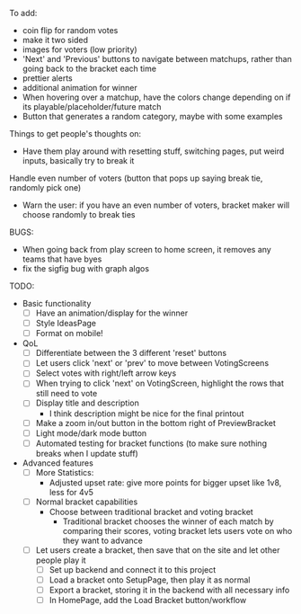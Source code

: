 
To add:
- coin flip for random votes
- make it two sided
- images for voters (low priority)
- 'Next' and 'Previous' buttons to navigate between matchups, rather than going back to the bracket each time
- prettier alerts
- additional animation for winner
- When hovering over a matchup, have the colors change depending on if its playable/placeholder/future match
- Button that generates a random category, maybe with some examples


Things to get people's thoughts on:
- Have them play around with resetting stuff, switching pages, put weird inputs, basically try to break it

Handle even number of voters (button that pops up saying break tie, randomly pick one)
- Warn the user: if you have an even number of voters, bracket maker will choose randomly to break ties


BUGS:
- When going back from play screen to home screen, it removes any teams that have byes
- fix the sigfig bug with graph algos

TODO:
- Basic functionality
  - [ ] Have an animation/display for the winner
  - [ ] Style IdeasPage
  - [ ] Format on mobile!
- QoL
  - [ ] Differentiate between the 3 different 'reset' buttons
  - [ ] Let users click 'next' or 'prev' to move between VotingScreens
  - [ ] Select votes with right/left arrow keys
  - [ ] When trying to click 'next' on VotingScreen, highlight the rows that still need to vote
  - [ ] Display title and description
    - I think description might be nice for the final printout
  - [ ] Make a zoom in/out button in the bottom right of PreviewBracket
  - [ ] Light mode/dark mode button 
  - [ ] Automated testing for bracket functions (to make sure nothing breaks when I update stuff)
- Advanced features
  - [ ] More Statistics:
      - Adjusted upset rate: give more points for bigger upset like 1v8, less for 4v5
  - [ ] Normal bracket capabilities
    - Choose between traditional bracket and voting bracket
      - Traditional bracket chooses the winner of each match by comparing their scores, voting bracket lets users vote on who they want to advance
  - [ ] Let users create a bracket, then save that on the site and let other people play it
    - [ ] Set up backend and connect it to this project
    - [ ] Load a bracket onto SetupPage, then play it as normal
    - [ ] Export a bracket, storing it in the backend with all necessary info
    - [ ] In HomePage, add the Load Bracket button/workflow
